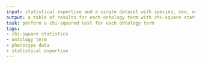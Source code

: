 ```yaml
---
input: statistical expertise and a single dataset with species, sex, expression and phenotype data
output: a table of results for each ontology term with chi-square statistics, p-values and corrected p-values
task: perform a chi-squared test for each ontology term
tags:
- chi-square statistics
- ontology term
- phenotype data
- statistical expertise
---
```

